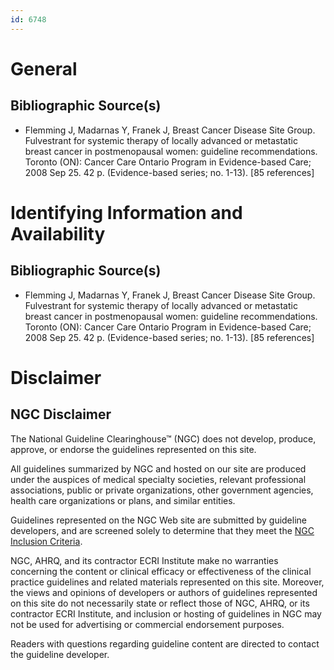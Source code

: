 ```yaml
---
id: 6748
---
```


# General

## Bibliographic Source(s)

- Flemming J, Madarnas Y, Franek J, Breast Cancer Disease Site Group. Fulvestrant for systemic therapy of locally advanced or metastatic breast cancer in postmenopausal women: guideline recommendations. Toronto (ON): Cancer Care Ontario Program in Evidence-based Care; 2008 Sep 25. 42 p. (Evidence-based series; no. 1-13). [85 references]

# Identifying Information and Availability

## Bibliographic Source(s)

- Flemming J, Madarnas Y, Franek J, Breast Cancer Disease Site Group. Fulvestrant for systemic therapy of locally advanced or metastatic breast cancer in postmenopausal women: guideline recommendations. Toronto (ON): Cancer Care Ontario Program in Evidence-based Care; 2008 Sep 25. 42 p. (Evidence-based series; no. 1-13). [85 references]

# Disclaimer

## NGC Disclaimer

The National Guideline Clearinghouse™ (NGC) does not develop, produce, approve, or endorse the guidelines represented on this site.

All guidelines summarized by NGC and hosted on our site are produced under the auspices of medical specialty societies, relevant professional associations, public or private organizations, other government agencies, health care organizations or plans, and similar entities.

Guidelines represented on the NGC Web site are submitted by guideline developers, and are screened solely to determine that they meet the [NGC Inclusion Criteria](/help-and-about/summaries/inclusion-criteria).

NGC, AHRQ, and its contractor ECRI Institute make no warranties concerning the content or clinical efficacy or effectiveness of the clinical practice guidelines and related materials represented on this site. Moreover, the views and opinions of developers or authors of guidelines represented on this site do not necessarily state or reflect those of NGC, AHRQ, or its contractor ECRI Institute, and inclusion or hosting of guidelines in NGC may not be used for advertising or commercial endorsement purposes.

Readers with questions regarding guideline content are directed to contact the guideline developer.


